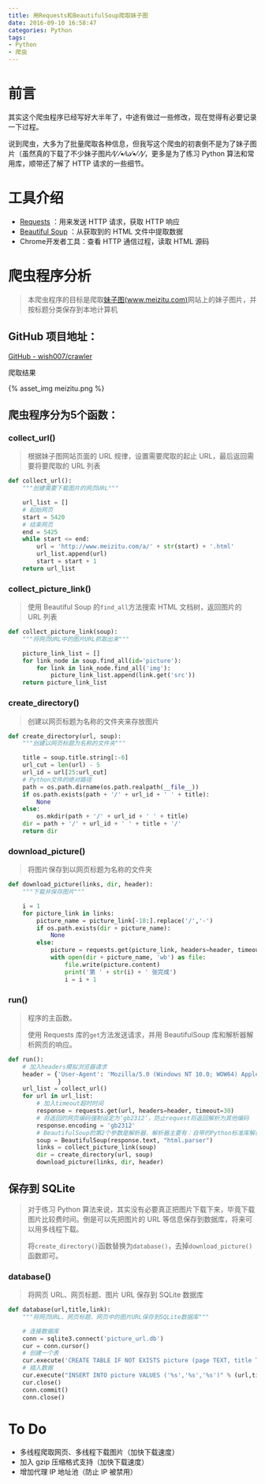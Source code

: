 ```yaml
---
title: 用Requests和BeautifulSoup爬取妹子图
date: 2016-09-10 16:58:47
categories: Python
tags:
- Python
- 爬虫
---
```


# 前言

其实这个爬虫程序已经写好大半年了，中途有做过一些修改，现在觉得有必要记录一下过程。

说到爬虫，大多为了批量爬取各种信息，但我写这个爬虫的初衷倒不是为了妹子图片（虽然真的下载了不少妹子图片⁄(⁄ ⁄•⁄ω⁄•⁄ ⁄)⁄，更多是为了练习 Python 算法和常用库，顺带还了解了 HTTP 请求的一些细节。

# 工具介绍

- [Requests](http://docs.python-requests.org/zh_CN/latest/) ：用来发送 HTTP 请求，获取 HTTP 响应
- [Beautiful Soup](https://www.crummy.com/software/BeautifulSoup/bs4/doc.zh/) ：从获取到的 HTML 文件中提取数据
- Chrome开发者工具：查看 HTTP 通信过程，读取 HTML 源码


<!--more-->


# 爬虫程序分析

> 本爬虫程序的目标是爬取[妹子图(www.meizitu.com)](http://www.meizitu.com/)网站上的妹子图片，并按标题分类保存到本地计算机

## GitHub 项目地址：

[GitHub - wish007/crawler](https://github.com/wish007/crawler)

爬取结果

{% asset_img meizitu.png %}

## 爬虫程序分为5个函数：

### collect_url()

> 根据妹子图网站页面的 URL 规律，设置需要爬取的起止 URL，最后返回需要将要爬取的 URL 列表

```python
def collect_url():
    """创建需要下载图片的网页URL"""

    url_list = []
    # 起始网页
    start = 5420
    # 结束网页
    end = 5425
    while start <= end:
        url = 'http://www.meizitu.com/a/' + str(start) + '.html'
        url_list.append(url)
        start = start + 1
    return url_list
```

### collect_picture_link()

> 使用  Beautiful Soup 的`find_all`方法搜索 HTML 文档树，返回图片的 URL 列表

```python
def collect_picture_link(soup):
    """将网页URL中的图片URL抓取出来"""

    picture_link_list = []
    for link_node in soup.find_all(id='picture'):
        for link in link_node.find_all('img'):
            picture_link_list.append(link.get('src'))
    return picture_link_list
```

### create_directory()

> 创建以网页标题为名称的文件夹来存放图片

```python
def create_directory(url, soup):
    """创建以网页标题为名称的文件夹"""

    title = soup.title.string[:-6]
    url_cut = len(url) - 5
    url_id = url[25:url_cut]
    # Python文件的绝对路径
    path = os.path.dirname(os.path.realpath(__file__))
    if os.path.exists(path + '/' + url_id + ' ' + title):
        None
    else:
        os.mkdir(path + '/' + url_id + ' ' + title)
    dir = path + '/' + url_id + ' ' + title + '/'
    return dir
```

### download_picture()

> 将图片保存到以网页标题为名称的文件夹

```python
def download_picture(links, dir, header):
    """下载并保存图片"""

    i = 1
    for picture_link in links:
        picture_name = picture_link[-18:].replace('/','-')
        if os.path.exists(dir + picture_name):
            None
        else:
            picture = requests.get(picture_link, headers=header, timeout=50)
            with open(dir + picture_name, 'wb') as file:
                file.write(picture.content)
                print('第 ' + str(i) + ' 张完成')
                i = i + 1
```

### run()

> 程序的主函数。
>
> 使用 Requests 库的`get`方法发送请求，并用 BeautifulSoup 库和解析器解析网页的响应。

```python
def run():
    # 加入headers模拟浏览器请求
    header = {'User-Agent': 'Mozilla/5.0 (Windows NT 10.0; WOW64) AppleWebKit/537.36 (KHTML, like Gecko) Chrome/49.0.2623.110 Safari/537.36',
              }
    url_list = collect_url()
    for url in url_list:
        # 加入timeout超时时间
        response = requests.get(url, headers=header, timeout=30)
        # 将返回的网页编码强制设定为‘gb2312’，防止request将返回解析为其他编码
        response.encoding = 'gb2312'
        # BeautifulSoup的第2个参数是解析器，解析器主要有：自带的Python标准库解析器html.parser、lxml、html5lib
        soup = BeautifulSoup(response.text, "html.parser")
        links = collect_picture_link(soup)
        dir = create_directory(url, soup)
        download_picture(links, dir, header)
```



## 保存到 SQLite

> 对于练习 Python 算法来说，其实没有必要真正把图片下载下来，毕竟下载图片比较费时间。倒是可以先把图片的 URL 等信息保存到数据库，将来可以用多线程下载。
>
> 将`create_directory()`函数替换为`database()`，去掉`download_picture()`函数即可。

###  database()

> 将网页 URL、网页标题、图片 URL 保存到 SQLite 数据库

```python
def database(url,title,link):
    """将网页URL、网页标题、网页中的图片URL保存到SQLite数据库"""

    # 连接数据库
    conn = sqlite3.connect('picture_url.db')
    cur = conn.cursor()
    # 创建一个表
    cur.execute('CREATE TABLE IF NOT EXISTS picture (page TEXT, title TEXT, url TEXT)')
    # 插入数据
    cur.execute("INSERT INTO picture VALUES ('%s','%s','%s')" % (url,title,link))
    cur.close()
    conn.commit()
    conn.close()
```



# To Do

- 多线程爬取网页、多线程下载图片（加快下载速度）
- 加入 gzip 压缩格式支持（加快下载速度）
- 增加代理 IP 地址池（防止 IP 被禁用）